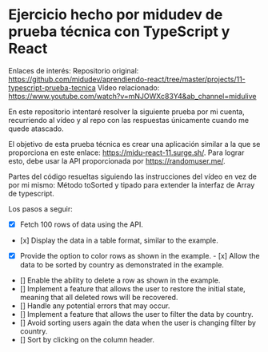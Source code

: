 # Ejercicio hecho por midudev de prueba técnica con TypeScript y React

Enlaces de interés:
Repositorio original: https://github.com/midudev/aprendiendo-react/tree/master/projects/11-typescript-prueba-tecnica
Vídeo relacionado: https://www.youtube.com/watch?v=mNJOWXc83Y4&ab_channel=midulive

En este repositorio intentaré resolver la siguiente prueba por mi cuenta, recurriendo al vídeo y al repo con las respuestas únicamente cuando me
quede atascado.

El objetivo de esta prueba técnica es crear una aplicación similar a la que se proporciona en este enlace: https://midu-react-11.surge.sh/. Para lograr esto, debe usar la API proporcionada por https://randomuser.me/.

Partes del código resueltas siguiendo las instrucciones del vídeo en vez de por mi mismo:
Método toSorted y tipado para extender la interfaz de Array de typescript.

Los pasos a seguir:

- [x] Fetch 100 rows of data using the API.
- [x] Display the data in a table format, similar to the example.
- [x] Provide the option to color rows as shown in the example.
      - [x] Allow the data to be sorted by country as demonstrated in the example.
- [] Enable the ability to delete a row as shown in the example.
- [] Implement a feature that allows the user to restore the initial state, meaning that all deleted rows will be recovered.
- [] Handle any potential errors that may occur.
- [] Implement a feature that allows the user to filter the data by country.
- [] Avoid sorting users again the data when the user is changing filter by country.
- [] Sort by clicking on the column header.
